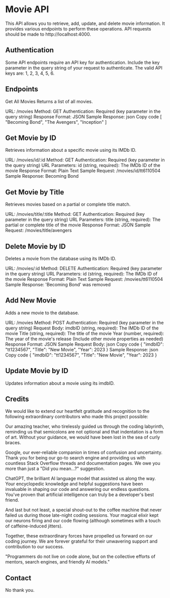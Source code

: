 # Movie API

This API allows you to retrieve, add, update, and delete movie information. It provides various endpoints to perform these operations. API requests should be made to http://localhost:4000.

## Authentication

Some API endpoints require an API key for authentication. Include the key parameter in the query string of your request to authenticate. The valid API keys are: 1, 2, 3, 4, 5, 6.

## Endpoints
Get All Movies
Returns a list of all movies.

URL: /movies
Method: GET
Authentication: Required (key parameter in the query string)
Response Format: JSON
Sample Response:
json
Copy code
[
  "Becoming Bond",
  "The Avengers",
  "Inception"
]

## Get Movie by ID
Retrieves information about a specific movie using its IMDb ID.

URL: /movies/id/:id
Method: GET
Authentication: Required (key parameter in the query string)
URL Parameters:
id (string, required): The IMDb ID of the movie
Response Format: Plain Text
Sample Request: /movies/id/tt6110504
Sample Response: Becoming Bond

## Get Movie by Title

Retrieves movies based on a partial or complete title match.

URL: /movies/title/:title
Method: GET
Authentication: Required (key parameter in the query string)
URL Parameters:
title (string, required): The partial or complete title of the movie
Response Format: JSON
Sample Request: /movies/title/avengers

## Delete Movie by ID
Deletes a movie from the database using its IMDb ID.

URL: /movies/:id
Method: DELETE
Authentication: Required (key parameter in the query string)
URL Parameters:
id (string, required): The IMDb ID of the movie
Response Format: Plain Text
Sample Request: /movies/tt6110504
Sample Response: 'Becoming Bond' was removed

## Add New Movie
Adds a new movie to the database.

URL: /movies
Method: POST
Authentication: Required (key parameter in the query string)
Request Body:
imdbID (string, required): The IMDb ID of the movie
Title (string, required): The title of the movie
Year (number, required): The year of the movie's release
(Include other movie properties as needed)
Response Format: JSON
Sample Request Body:
json
Copy code
{
  "imdbID": "tt1234567",
  "Title": "New Movie",
  "Year": 2023
}
Sample Response:
json
Copy code
{
  "imdbID": "tt1234567",
  "Title": "New Movie",
  "Year": 2023
}

## Update Movie by ID
Updates information about a movie using its imdbID.



## Credits

We would like to extend our heartfelt gratitude and recognition to the following extraordinary contributors who made this project possible:

Our amazing teacher, who tirelessly guided us through the coding labyrinth, reminding us that semicolons are not optional and that indentation is a form of art. Without your guidance, we would have been lost in the sea of curly braces.

Google, our ever-reliable companion in times of confusion and uncertainty. Thank you for being our go-to search engine and providing us with countless Stack Overflow threads and documentation pages. We owe you more than just a "Did you mean...?" suggestion.

ChatGPT, the brilliant AI language model that assisted us along the way. Your encyclopedic knowledge and helpful suggestions have been invaluable in shaping our code and answering our endless questions. You've proven that artificial intelligence can truly be a developer's best friend.

And last but not least, a special shout-out to the coffee machine that never failed us during those late-night coding sessions. Your magical elixir kept our neurons firing and our code flowing (although sometimes with a touch of caffeine-induced jitters).

Together, these extraordinary forces have propelled us forward on our coding journey. We are forever grateful for their unwavering support and contribution to our success.

"Programmers do not live on code alone, but on the collective efforts of mentors, search engines, and friendly AI models."

## Contact

No thank you.


